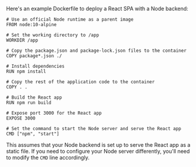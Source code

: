 Here's an example Dockerfile to deploy a React SPA with a Node backend:

```
# Use an official Node runtime as a parent image
FROM node:10-alpine

# Set the working directory to /app
WORKDIR /app

# Copy the package.json and package-lock.json files to the container
COPY package*.json ./

# Install dependencies
RUN npm install

# Copy the rest of the application code to the container
COPY . .

# Build the React app
RUN npm run build

# Expose port 3000 for the React app
EXPOSE 3000

# Set the command to start the Node server and serve the React app
CMD ["npm", "start"]
```

This assumes that your Node backend is set up to serve the React app as a static file. If you need to configure your Node server differently, you'll need to modify the `CMD` line accordingly.
